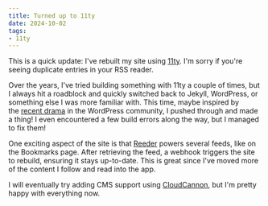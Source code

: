 ```yaml
---
title: Turned up to 11ty
date: 2024-10-02
tags:
- 11ty
---
```


This is a quick update: I've rebuilt my site using [11ty](https://11ty.dev). I'm sorry if you're seeing duplicate entries in your RSS reader.

Over the years, I've tried building something with 11ty a couple of times, but I always hit a roadblock and quickly switched back to Jekyll, WordPress, or something else I was more familiar with. This time, maybe inspired by the [recent drama](https://crashthearcade.com/blog/2024-09-28-thoughts-wordpress-drama/) in the WordPress community, I pushed through and made a thing! I even encountered a few build errors along the way, but I managed to fix them!

One exciting aspect of the site is that [Reeder](https://readerapp.net) powers several feeds, like on the Bookmarks page. After retrieving the feed, a webhook triggers the site to rebuild, ensuring it stays up-to-date. This is great since I've moved more of the content I follow and read into the app.

I will eventually try adding CMS support using [CloudCannon](https://cloudcannon.com/), but I'm pretty happy with everything now.